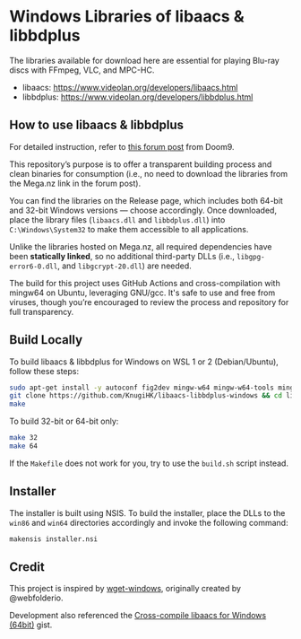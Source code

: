 # Windows Libraries of libaacs & libbdplus

The libraries available for download here are essential for playing Blu-ray discs with FFmpeg, VLC, and MPC-HC.

* libaacs: https://www.videolan.org/developers/libaacs.html
* libbdplus: https://www.videolan.org/developers/libbdplus.html

## How to use libaacs & libbdplus

For detailed instruction, refer to [this forum post](https://forum.doom9.org/showthread.php?p=1886086) from Doom9.

This repository’s purpose is to offer a transparent building process and clean binaries for consumption (i.e., no need to download the libraries from the Mega.nz link in the forum post).

You can find the libraries on the Release page, which includes both 64-bit and 32-bit Windows versions — choose accordingly. Once downloaded, place the library files (`libaacs.dll` and `libbdplus.dll`) into `C:\Windows\System32` to make them accessible to all applications.

Unlike the libraries hosted on Mega.nz, all required dependencies have been **statically linked**, so no additional third-party DLLs (i.e., `libgpg-error6-0.dll`, and `libgcrypt-20.dll`) are needed.

The build for this project uses GitHub Actions and cross-compilation with mingw64 on Ubuntu, leveraging GNU/gcc. It's safe to use and free from viruses, though you’re encouraged to review the process and repository for full transparency.

## Build Locally

To build libaacs & libbdplus for Windows on WSL 1 or 2 (Debian/Ubuntu), follow these steps:

```bash
sudo apt-get install -y autoconf fig2dev mingw-w64 mingw-w64-tools mingw-w64-i686-dev gcc make m4 pkg-config gettext
git clone https://github.com/KnugiHK/libaacs-libbdplus-windows && cd libaacs-libbdplus-windows
make
```

To build 32-bit or 64-bit only:
```bash
make 32
make 64
```

If the `Makefile` does not work for you, try to use the `build.sh` script instead.

## Installer

The installer is built using NSIS. To build the installer, place the DLLs to the `win86` and `win64` directories accordingly and invoke the following command:

```bash
makensis installer.nsi
```

## Credit

This project is inspired by [wget-windows](https://github.com/KnugiHK/wget-windows), originally created by @webfolderio.

Development also referenced the [Cross-compile libaacs for Windows (64bit)](https://gist.github.com/ePirat/0fd2c714dea2748cca98cf2096faa574) gist.
